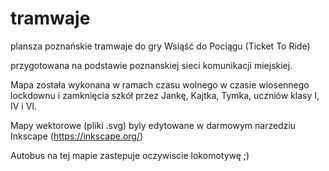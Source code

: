 # tramwaje
plansza poznańskie tramwaje do gry Wsiąść do Pociągu (Ticket To Ride)

przygotowana na podstawie poznanskiej sieci komunikacji miejskiej.

Mapa została wykonana w ramach czasu wolnego w czasie wiosennego lockdownu i zamknięcia szkół przez Jankę, Kajtka, Tymka, uczniów klasy I, IV i VI.

Mapy wektorowe (pliki .svg) byly edytowane w darmowym narzedziu Inkscape (https://inkscape.org/)

Autobus na tej mapie zastepuje oczywiscie lokomotywę ;)
